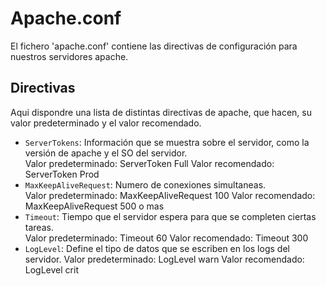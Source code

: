 # Apache.conf
El fichero 'apache.conf' contiene las directivas de configuración para nuestros servidores apache.

## Directivas
Aqui dispondre una lista de distintas directivas de apache, que hacen, su valor predeterminado y el valor recomendado.  
- `ServerTokens`: Información que se muestra sobre el servidor, como la versión de apache y el SO del servidor.  
      Valor predeterminado: ServerToken Full            Valor recomendado: ServerToken Prod  
- `MaxKeepAliveRequest`: Numero de conexiones simultaneas.  
      Valor predeterminado: MaxKeepAliveRequest 100     Valor recomendado: MaxKeepAliveRequest 500 o mas  
- `Timeout`: Tiempo que el servidor espera para que se completen ciertas tareas.  
      Valor predeterminado: Timeout 60                  Valor recomendado: Timeout 300  
- `LogLevel`: Define el tipo de datos que se escriben en los logs del servidor.
      Valor predeterminado: LogLevel warn               Valor recomendado: LogLevel crit
